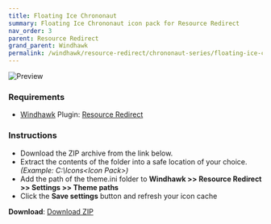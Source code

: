 ```yaml
---
title: Floating Ice Chrononaut
summary: Floating Ice Chrononaut icon pack for Resource Redirect
nav_order: 3
parent: Resource Redirect
grand_parent: Windhawk
permalink: /windhawk/resource-redirect/chrononaut-series/floating-ice-chrononaut
---
```


![Preview][Preview]

### Requirements

- [Windhawk][Windhawk] Plugin: [Resource Redirect][Resource Redirect]

### Instructions

 - Download the ZIP archive from the link below.
 - Extract the contents of the folder into a safe location of your choice. *(Example: C:\Icons\<Icon Pack>\)*
 - Add the path of the theme.ini folder to **Windhawk >> Resource Redirect >> Settings >> Theme paths**
- Click the **Save settings** button and refresh your icon cache

**Download**: [Download ZIP][Download ZIP]


<!-- ///////////////////////////////////////////////////////////////////////////////// -->

[Preview]: https://gitlab.com/the-back-room/windhawk/resource-redirect/floating-ice-chrononaut/-/raw/main/Extras/Preview.bmp

[Windhawk]: https://windhawk.net/
[Resource Redirect]: https://windhawk.net/mods/icon-resource-redirect

[Download ZIP]: https://gitlab.com/the-back-room/windhawk/resource-redirect/floating-ice-chrononaut/-/archive/main/floating-ice-chrononaut-main.zip

<!-- ///////////////////////////////////////////////////////////////////////////////// -->